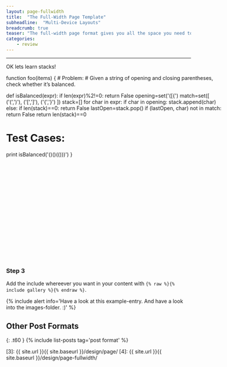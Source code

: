 ```yaml
---
layout: page-fullwidth
title:  "The Full-Width Page Template"
subheadline:  "Multi-Device Layouts"
breadcrumb: true
teaser: "The full-width page format gives you all the space you need to show your content using the grid."
categories:
    - review
---
```

---


OK lets learn stacks!



<style type="text/css" media="screen">
    #editor {
        position: absolute;
        top: 0;
        right: 0;
        bottom: 0;
        left: 0;
    }
    #editorContainer {
        width: 600px;
        height: 500px;
        position: relative;

    }
</style>

<div id="editorContainer">
<div id="editor">function foo(items) {
# Problem:
# Given a string of opening and closing parentheses, check whether it’s balanced.

def isBalanced(expr):
    if len(expr)%2!=0:
        return False
    opening=set('([{')
    match=set([ ('(',')'), ('[',']'), ('{','}') ])
    stack=[]
    for char in expr:
        if char in opening:
            stack.append(char)
        else:
            if len(stack)==0:
                return False
            lastOpen=stack.pop()
            if (lastOpen, char) not in match:
                return False
    return len(stack)==0

# Test Cases:
print isBalanced('()()(()))')
}
</div>
</div>



<script src="https://cdn.jsdelivr.net/ace/1.2.6/noconflict/ace.js" type="text/javascript" charset="utf-8"></script>

<script>
    var editor = ace.edit("editor");
    editor.getSession().setUseWorker(false);
    editor.setTheme("ace/theme/xcode");
    editor.getSession().setMode("ace/mode/javascript");
    editor.getSession().setMode("ace/mode/python");
    document.getElementById('editor').style.fontSize='12px';

    editor.getSession().setUseWrapMode(true);
    editor1.setAutoScrollEditorIntoView(true);


</script>


### Step 3

Add the include whereever you want in your content with `{% raw %}{% include gallery %}{% endraw %}`.

{% include alert info='Have a look at this example-entry. And have a look into the images-folder. :)' %}











## Other Post Formats
{: .t60 }
{% include list-posts tag='post format' %}



 [1]: http://foundation.zurb.com/docs/components/clearing.html
 [2]: http://foundation.zurb.com/docs/components/block_grid.html
 [3]: {{ site.url }}{{ site.baseurl }}/design/page/
 [4]: {{ site.url }}{{ site.baseurl }}/design/page-fullwidth/
